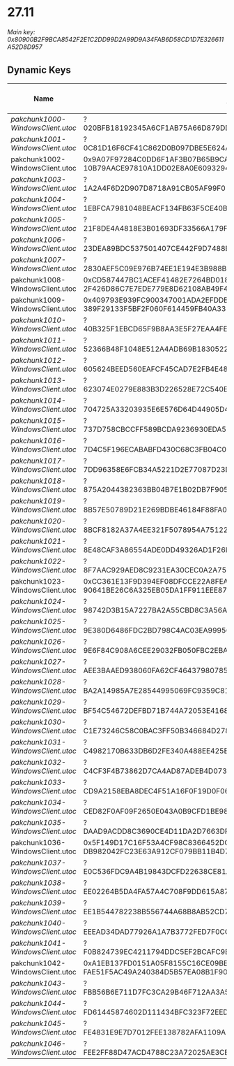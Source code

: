 # 27.11

###### *Main key: 0x80900B2F9BCA8542F2E1C2DD99D2A99D9A34FAB6D58CD1D7E326611A52D8D957*

## Dynamic Keys

| Name                              | Key</br>GUID                                                                                            | High Res Textures |
|-----------------------------------|---------------------------------------------------------------------------------------------------------|-------------------|
| *pakchunk1000-WindowsClient.utoc*   | ?</br>020BFB18192345A6CF1AB75A66D879DD | ❌                 |
| *pakchunk1001-WindowsClient.utoc*   | ?</br>0C81D16F6CF41C862D0B097DBE5E624A | ❌                 |
| pakchunk1002-WindowsClient.utoc   | 0x9A07F97284C0DD6F1AF3B07B65B9CAF1D31C4704E80410E3387E2A66858BC3DB</br>10B79AACE97810A1DD02E8A0E6093294 | ❌                |
| *pakchunk1003-WindowsClient.utoc*   | ?</br>1A2A4F6D2D907D8718A91CB05AF99F0 | ✔️                 |
| *pakchunk1004-WindowsClient.utoc*   | ?</br>1EBFCA7981048BEACF134FB63F5CE40B | ❌                 |
| *pakchunk1005-WindowsClient.utoc*   | ?</br>21F8DE4A4818E3B01693DF33566A179F | ❌                 |
| *pakchunk1006-WindowsClient.utoc*   | ?</br>23DEA89BDC537501407CE442F9D7488B | ✔️                 |
| *pakchunk1007-WindowsClient.utoc*   | ?</br>2830AEF5C09E976B74EE1E194E3B988B | ❌                 |
| pakchunk1008-WindowsClient.utoc   | 0xCD587447BC1ACEF41482E7264BD01860D9CDDA0FA8158BFC64C9610F75A71F45</br>2F426D86C7E7EDE779E8D62108AB49F4 | ❌                 |
| pakchunk1009-WindowsClient.utoc   | 0x409793E939FC900347001ADA2EFDDB4F853EE0353D6B1C7C9FB0231BDED6BDB1</br>389F29133F5BF2F060F614459FB40A33 | ❌                 |
| *pakchunk1010-WindowsClient.utoc*   | ?</br>40B325F1EBCD65F9B8AA3E5F27EAA4FE | ✔️                 |
| *pakchunk1011-WindowsClient.utoc*   | ?</br>52366B48F1048E512A4ADB69B1830522 | ❌                 |
| *pakchunk1012-WindowsClient.utoc*   | ?</br>605624BEED560EAFCF45CAD7E2FB4E48 | ❌                 |
| *pakchunk1013-WindowsClient.utoc*   | ?</br>623074E0279E883B3D226528E72C540E | ✔️                 |
| *pakchunk1014-WindowsClient.utoc*   | ?</br>704725A33203935E6E576D64D44905D4 | ❌                 |
| *pakchunk1015-WindowsClient.utoc*   | ?</br>737D758CBCCFF589BCDA9236930EDA52 | ❌                 |
| *pakchunk1016-WindowsClient.utoc*   | ?</br>7D4C5F196ECABABFD430C68C3FB04C0E | ✔️                 |
| *pakchunk1017-WindowsClient.utoc*   | ?</br>7DD96358E6FCB34A5221D2E77087D23D | ✔️                 |
| *pakchunk1018-WindowsClient.utoc*   | ?</br>875A2044382363BB04B7E1B02DB7F905 | ✔️                 |
| *pakchunk1019-WindowsClient.utoc*   | ?</br>8B57E50789D21E269BDBE46184F88FA0 | ❌                 |
| *pakchunk1020-WindowsClient.utoc*   | ?</br>8BCF8182A37A4EE321F5078954A75122 | ❌                 |
| *pakchunk1021-WindowsClient.utoc*   | ?</br>8E48CAF3A86554ADE0DD49326AD1F26B | ✔️                 |
| *pakchunk1022-WindowsClient.utoc*   | ?</br>8F7AAC929AED8C9231EA30CEC0A2A75D | ❌                 |
| pakchunk1023-WindowsClient.utoc   | 0xCC361E13F9D394EF08DFCCE22A8FEAFECB2FDF0D9F1E45A70CD9FA9B0D1910D3</br>90641BE26C6A325EB05DA1FF911EEE87 | ❌                 |
| *pakchunk1024-WindowsClient.utoc*   | ?</br>98742D3B15A7227BA2A55CBD8C3A56A1 | ❌                 |
| *pakchunk1025-WindowsClient.utoc*   | ?</br>9E380D6486FDC2BD798C4AC03EA99956 | ✔️                 |
| *pakchunk1026-WindowsClient.utoc*   | ?</br>9E6F84C908A6CEE29032FB050FBC2EBA | ✔️                 |
| *pakchunk1027-WindowsClient.utoc*   | ?</br>AEE3BAAED938060FA62CF46437980785 | ❌                 |
| *pakchunk1028-WindowsClient.utoc*   | ?</br>BA2A14985A7E28544995069FC9359C81 | ❌                 |
| *pakchunk1029-WindowsClient.utoc*   | ?</br>BF54C54672DEFBD71B744A72053E4168 | ❌                 |
| *pakchunk1030-WindowsClient.utoc*   | ?</br>C1E73246C58C0BAC3FF50B346684D278 | ❌                 |
| *pakchunk1031-WindowsClient.utoc*   | ?</br>C4982170B633DB6D2FE340A488EE425B | ❌                 |
| *pakchunk1032-WindowsClient.utoc*   | ?</br>C4CF3F4B73862D7CA4AD87ADEB4D073F | ❌                 |
| *pakchunk1033-WindowsClient.utoc*   | ?</br>CD9A2158EBA8DEC4F51A16F0F19D0F06 | ❌                 |
| *pakchunk1034-WindowsClient.utoc*   | ?</br>CED82F0AF09F2650E043A0B9CFD1BE98 | ✔️                 |
| *pakchunk1035-WindowsClient.utoc*   | ?</br>DAAD9ACDD8C3690CE4D11DA2D7663DFB | ✔️                 |
| pakchunk1036-WindowsClient.utoc   | 0x5F149D17C16F53A4CF98C8366452DCC4F5C5CA89B7B3921C0E9485CFCADC75F4</br>DB982042FC23E63A912CF079BB11B4D7 | ❌                 |
| *pakchunk1037-WindowsClient.utoc*   | ?</br>E0C536FDC9A4B19843DCFD22638CE81A | ❌                 |
| *pakchunk1038-WindowsClient.utoc*   | ?</br>EE02264B5DA4FA57A4C708F9DD615A87 | ❌                 |
| *pakchunk1039-WindowsClient.utoc*   | ?</br>EE1B544782238B556744A68B8AB52CD7 | ❌                 |
| *pakchunk1040-WindowsClient.utoc*   | ?</br>EEEAD34DAD77926A1A7B3772FED7F0CC | ❌                 |
| *pakchunk1041-WindowsClient.utoc*   | ?</br>F0B824739EC4211794DDC5EF2BCAFC9B | ✔️                 |
| pakchunk1042-WindowsClient.utoc   | 0xA1EB137FD0151A05F8155C16CE09BEFA74043B4680472B94E6B65AD5FEA1A05B</br>FAE51F5AC49A240384D5B57EA08B1F90 | ✔️                 |
| *pakchunk1043-WindowsClient.utoc*   | ?</br>FBB56B6E711D7FC3CA29B46F712AA3A5 | ❌                 |
| *pakchunk1044-WindowsClient.utoc*   | ?</br>FD61445874602D111434BFC323F72EED | ✔️                 |
| *pakchunk1045-WindowsClient.utoc*   | ?</br>FE4831E9E7D7012FEE138782AFA1109A | ❌                 |
| *pakchunk1046-WindowsClient.utoc*   | ?</br>FEE2FF88D47ACD4788C23A72025AE3CB | ❌                 |